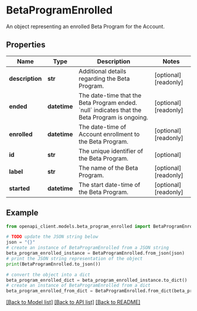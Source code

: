 # BetaProgramEnrolled

An object representing an enrolled Beta Program for the Account.

## Properties

Name | Type | Description | Notes
------------ | ------------- | ------------- | -------------
**description** | **str** | Additional details regarding the Beta Program. | [optional] [readonly] 
**ended** | **datetime** | The date-time that the Beta Program ended.  &#x60;null&#x60; indicates that the Beta Program is ongoing. | [optional] [readonly] 
**enrolled** | **datetime** | The date-time of Account enrollment to the Beta Program. | [optional] [readonly] 
**id** | **str** | The unique identifier of the Beta Program. | [optional] 
**label** | **str** | The name of the Beta Program. | [optional] [readonly] 
**started** | **datetime** | The start date-time of the Beta Program. | [optional] [readonly] 

## Example

```python
from openapi_client.models.beta_program_enrolled import BetaProgramEnrolled

# TODO update the JSON string below
json = "{}"
# create an instance of BetaProgramEnrolled from a JSON string
beta_program_enrolled_instance = BetaProgramEnrolled.from_json(json)
# print the JSON string representation of the object
print(BetaProgramEnrolled.to_json())

# convert the object into a dict
beta_program_enrolled_dict = beta_program_enrolled_instance.to_dict()
# create an instance of BetaProgramEnrolled from a dict
beta_program_enrolled_from_dict = BetaProgramEnrolled.from_dict(beta_program_enrolled_dict)
```
[[Back to Model list]](../README.md#documentation-for-models) [[Back to API list]](../README.md#documentation-for-api-endpoints) [[Back to README]](../README.md)


